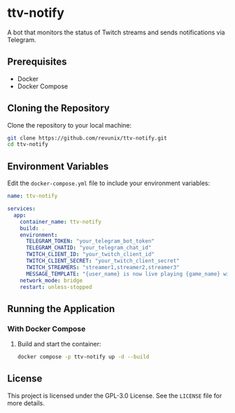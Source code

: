 # ttv-notify

A bot that monitors the status of Twitch streams and sends notifications via Telegram.

## Prerequisites

- Docker
- Docker Compose

## Cloning the Repository

Clone the repository to your local machine:

```bash
git clone https://github.com/revunix/ttv-notify.git
cd ttv-notify
```

## Environment Variables

Edit the `docker-compose.yml` file to include your environment variables:

```yaml
name: ttv-notify

services:
  app:
    container_name: ttv-notify
    build: .
    environment:
      TELEGRAM_TOKEN: "your_telegram_bot_token"
      TELEGRAM_CHATID: "your_telegram_chat_id"
      TWITCH_CLIENT_ID: "your_twitch_client_id"
      TWITCH_CLIENT_SECRET: "your_twitch_client_secret"
      TWITCH_STREAMERS: "streamer1,streamer2,streamer3"
      MESSAGE_TEMPLATE: "{user_name} is now live playing {game_name} with {viewer_count} viewers! Watch here: {user_url}"
    network_mode: bridge
    restart: unless-stopped
```

## Running the Application

### With Docker Compose

1. Build and start the container:
    ```bash
    docker compose -p ttv-notify up -d --build
    ```

## License

This project is licensed under the GPL-3.0 License. See the `LICENSE` file for more details.
